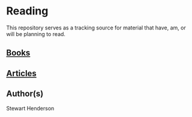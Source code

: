# Reading

This repository serves as a tracking source for material that have, am, or will be planning to read.

## [Books](./books/README.md)

## [Articles](./articles/README.md)

## Author(s)

Stewart Henderson
